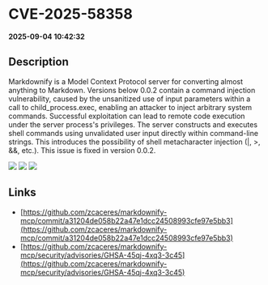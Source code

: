 # CVE-2025-58358

**2025-09-04 10:42:32**

## Description
Markdownify is a Model Context Protocol server for converting almost anything to Markdown. Versions below 0.0.2 contain a command injection vulnerability, caused by the unsanitized use of input parameters within a call to child_process.exec, enabling an attacker to inject arbitrary system commands. Successful exploitation can lead to remote code execution under the server process's privileges. The server constructs and executes shell commands using unvalidated user input directly within command-line strings. This introduces the possibility of shell metacharacter injection (|, >, &&, etc.). This issue is fixed in version 0.0.2.

![](https://img.shields.io/static/v1?label=Score&message=7.5&color=red)
![](https://img.shields.io/static/v1?label=Severity&message=HIGH&color=red)
![](https://img.shields.io/static/v1?label=CWE&message=RCE&color=green)

## Links
- [https://github.com/zcaceres/markdownify-mcp/commit/a31204de058b22a47e1dcc24508993cfe97e5bb3](https://github.com/zcaceres/markdownify-mcp/commit/a31204de058b22a47e1dcc24508993cfe97e5bb3)
- [https://github.com/zcaceres/markdownify-mcp/security/advisories/GHSA-45qj-4xq3-3c45](https://github.com/zcaceres/markdownify-mcp/security/advisories/GHSA-45qj-4xq3-3c45)
